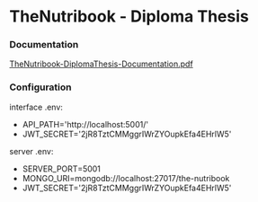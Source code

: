 # TheNutribook - Diploma Thesis
### Documentation
[TheNutribook-DiplomaThesis-Documentation.pdf](https://github.com/user-attachments/files/18747427/TheNutribook-DiplomaThesis-Documentation.pdf)

### Configuration
interface .env:
- API_PATH='http://localhost:5001/'
- JWT_SECRET='2jR8TztCMMggrIWrZYOupkEfa4EHrlW5'

server .env:
- SERVER_PORT=5001
- MONGO_URI=mongodb://localhost:27017/the-nutribook
- JWT_SECRET='2jR8TztCMMggrIWrZYOupkEfa4EHrlW5'

